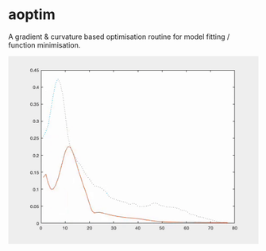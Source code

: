 # aoptim
A gradient & curvature based optimisation routine for model fitting / function minimisation.

![screenshot](AO_ModelOptimisation.gif)

